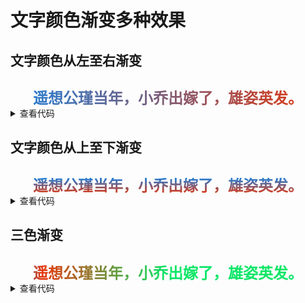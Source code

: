 # 文字颜色渐变多种效果

## 文字颜色从左至右渐变

<br>
<div class="textGradient1">遥想公瑾当年，小乔出嫁了，雄姿英发。</div>

<style lang='scss' scoped>
.textGradient1{
    width: 100%;
    text-align: center;
    line-height: 26px;
    font-weight: bold;
    font-size: 24px;
    background-image: -webkit-linear-gradient(0deg, #2081db, #e6370c);
    -webkit-background-clip: text; 
    color: transparent;
}
</style>

<details>
 
<summary>查看代码</summary>

```vue
<template>
    <div class="textGradient1"></div>
</template>

<style lang='scss' scoped>
.textGradient{
    width: 100%;
    text-align: center;
    line-height: 26px;
    font-weight: bold;
    font-size: 24px;
    /* 背景色渐变 */
    background-image: -webkit-linear-gradient(0deg, #2081db, #e6370c);
    /* 用文本占据的空间裁剪盒子背景（此时背景颜色消失，是因为黑色文本盖住了背景色） */
    -webkit-background-clip: text; 
    /* 将文本颜色设置为透明，背景色将显示 */
    color: transparent;
}
</style>
```

</details>


## 文字颜色从上至下渐变

<br>
<div class="textGradient2">遥想公瑾当年，小乔出嫁了，雄姿英发。</div>

<style lang='scss' scoped>
.textGradient2{
    width: 100%;
    text-align: center;
    line-height: 26px;
    font-weight: bold;
    font-size: 24px;
    background-image: -webkit-linear-gradient(-90deg, #2081db, #e6370c);
    -webkit-background-clip: text; 
    color: transparent;
}
</style>

<details>
 
<summary>查看代码</summary>

```css
.textGradient{
    /* 调整颜色渐变的角度参数 */
    background-image: -webkit-linear-gradient(-90deg, #2081db, #e6370c);
}
```

</details>


## 三色渐变

<br>
<div class="textGradient3">遥想公瑾当年，小乔出嫁了，雄姿英发。</div>

<style lang='scss' scoped>
.textGradient3{
    width: 100%;
    text-align: center;
    line-height: 26px;
    font-weight: bold;
    font-size: 24px;
    background-image: -webkit-linear-gradient(0deg, #2081db, #e6370c 10%, #0ce667 50%);
    -webkit-background-clip: text; 
    color: transparent;
}
</style>

<details>
 
<summary>查看代码</summary>

```css
.textGradient{
    /* #e6370c 10% :  #2081db 与 #e6370c 的渐变区间0-10% */
    /* #0ce667 50% :  #e6370c 与 #0ce667 的渐变区间10-50% */
    background-image: -webkit-linear-gradient(0deg, #2081db, #e6370c 10%, #0ce667 50%);
}
```

</details>